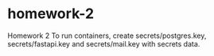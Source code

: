 # homework-2
Homework 2
To run containers, create secrets/postgres.key, secrets/fastapi.key and secrets/mail.key
with secrets data.
